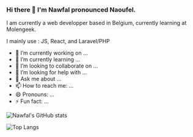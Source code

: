 ### Hi there 👋 I'm Nawfal pronounced Naoufel.

I am currently a web developper based in Belgium, currently learning at Molengeek.

I mainly use : JS, React, and Laravel/PHP

<!--
**Nelnaji/Nelnaji** is a ✨ _special_ ✨ repository because its `README.md` (this file) appears on your GitHub profile.

Here are some ideas to get you started:


-->

- 🔭 I’m currently working on ...
- 🌱 I’m currently learning ...
- 👯 I’m looking to collaborate on ...
- 🤔 I’m looking for help with ...
- 💬 Ask me about ...
- 📫 How to reach me: ...
- 😄 Pronouns: ...
- ⚡ Fun fact: ...

![Nawfal's GitHub stats](https://github-readme-stats.vercel.app/api?username=Nelnaji&count_private=true&theme=onedark&show_icons=true)

![Top Langs](https://github-readme-stats.vercel.app/api/top-langs/?username=Nelnaji&theme=onedark&layout=compact)
